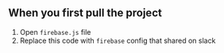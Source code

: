 ## When you first pull the project

1. Open `firebase.js` file
2. Replace this code with `firebase` config that shared on slack